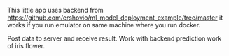 This little app uses backend from
https://github.com/ershovio/ml_model_deployment_example/tree/master
it works if you run emulator on same machine where you run docker.

Post data to server and receive result.
Work with backend prediction work of iris flower.